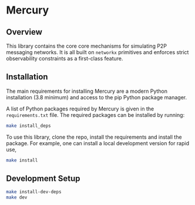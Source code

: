 # Mercury

## Overview

This library contains the core core mechanisms for simulating P2P messaging
networks. It is all built on `networkx` primitives and enforces strict
observability constraints as a first-class feature.

## Installation

The main requirements for installing Mercury are a modern Python installation
(3.8 minimum) and access to the pip Python package manager.

A list of Python packages required by Mercury is given in the `requirements.txt` file.
The required packages can be installed by running:

```sh
make install_deps
```

To use this library, clone the repo, install the requirements and install the package.
For example, one can install a local development version for rapid use,

```sh
make install
```

## Development Setup

```sh
make install-dev-deps
make dev
```

